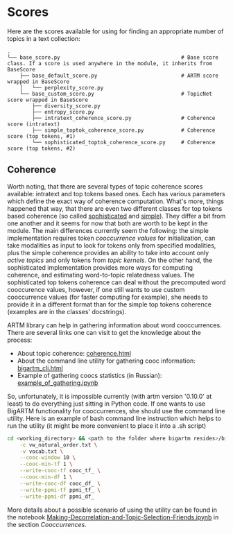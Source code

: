 # Scores

Here are the scores available for using for finding an appropriate number of topics in a text collection:

    .
    └── base_score.py                                       # Base score class. If a score is used anywhere in the module, it inherits from BaseScore
        ├── base_default_score.py                           # ARTM score wrapped in BaseScore
        │   └── perplexity_score.py
        └── base_custom_score.py                            # TopicNet score wrapped in BaseScore
            ├── diversity_score.py
            ├── entropy_score.py
            ├── intratext_coherence_score.py                # Coherence score (intratext)
            ├── simple_toptok_coherence_score.py            # Coherence score (top tokens, #1)
            └── sophisticated_toptok_coherence_score.py     # Coherence score (top tokens, #2)


## Coherence

Worth noting, that there are several types of topic coherence scores available: intratext and top tokens based ones.
Each has various parameters which define the exact way of coherence computation.
What's more, things happened that way, that there are even two different classes for top tokens based coherence (so called [sophisticated](sophisticated_toptok_coherence_score.py) and [simple](simple_toptok_coherence_score.py)).
They differ a bit from one another and it seems for now that both are worth to be kept in the module.
The main differences currently seem the following: the simple implementation requires token *cooccurrence values* for initialization, can take modalities as input to look for tokens only from specified modalities, plus the simple coherence provides an ability to take into account only *active topics* and only tokens from *topic kernels*.
On the other hand, the sophisticated implementation provides more ways for computing coherence, and estimating word-to-topic relatedness values.
The sophisticated top tokens coherence can deal without the precomputed word cooccurence values, however, if one still wants to use custom cooccurrence values (for faster computing for example), she needs to provide it in a different format than for the simple top tokens coherence (examples are in the classes' docstrings).

ARTM library can help in gathering information about word cooccurrences.
There are several links one can visit to get the knowledge about the process:

* About topic coherence: [coherence.html](https://bigartm.readthedocs.io/en/stable/tutorials/python_userguide/coherence.html)
* About the command line utility for gathering cooc information: [bigartm_cli.html](https://bigartm.readthedocs.io/en/stable/tutorials/bigartm_cli.html)
* Example of gathering coocs statistics (in Russian): [example_of_gathering.ipynb](https://nbviewer.jupyter.org/github/bigartm/bigartm-book/blob/master/junk/cooc_dictionary/example_of_gathering.ipynb)

So, unfortunately, it is impossible currently (with artm version '0.10.0' at least) to do everything just sitting in Python code.
If one wants to use BigARTM functionality for cooccurrences, she should use the command line utility.
Here is an example of bash command line instruction which helps to run the utility (it might be more convenient to place it into a .sh script)

```bash
cd <working_directory> && <path to the folder where bigartm resides>/bigartm/build/bin/bigartm \
    -c vw_natural_order.txt \
    -v vocab.txt \
    --cooc-window 10 \
    --cooc-min-tf 1 \
    --write-cooc-tf cooc_tf_ \
    --cooc-min-df 1 \
    --write-cooc-df cooc_df_ \
    --write-ppmi-tf ppmi_tf_ \
    --write-ppmi-df ppmi_df_
```

More details about a possible scenario of using the utility can be found in the notebook [Making-Decorrelation-and-Topic-Selection-Friends.ipynb](https://github.com/machine-intelligence-laboratory/TopicNet/blob/master/topicnet/demos/Making-Decorrelation-and-Topic-Selection-Friends.ipynb) in the section *Cooccurrences*.
